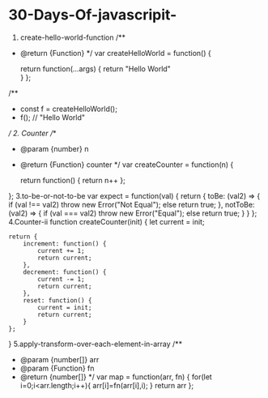 # 30-Days-Of-javascripit-
1. create-hello-world-function 
 /**
 * @return {Function}
 */
var createHelloWorld = function() {
    
    return function(...args) {
     return "Hello World"   
    }
};

/**
 * const f = createHelloWorld();
 * f(); // "Hello World"

 */
 2. Counter
 /**
 * @param {number} n
 * @return {Function} counter
 */
var createCounter = function(n) {
    
    return function() {
        return n++
    };

}; 
3.to-be-or-not-to-be
var expect = function(val) {
    return {
        toBe: (val2) => {
            if (val !== val2) throw new Error("Not Equal");
            else return true;
        },
        notToBe: (val2) => {
            if (val === val2) throw new Error("Equal");
            else return true;
        }
    }
};
4.Counter-ii
function createCounter(init) {
    let current = init;
    
    return {
        increment: function() {
            current += 1;
            return current;
        },
        decrement: function() {
            current -= 1;
            return current;
        },
        reset: function() {
            current = init;
            return current;
        }
    };
}
5.apply-transform-over-each-element-in-array
/**
 * @param {number[]} arr
 * @param {Function} fn
 * @return {number[]}
 */
var map = function(arr, fn) {
      for(let i=0;i<arr.length;i++){
        arr[i]=fn(arr[i],i);
    }
    return arr
};
